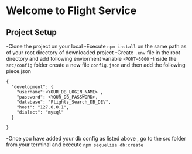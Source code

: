 # Welcome to Flight Service 

## Project Setup
-Clone the project on your local 
-Execute `npm install` on the same path as of your root directory of downloaded project
-Create `.env` file in the root directory and add following enviorment variable
    -`PORT=3000`
-Inside the `src/config` folder create a new file `config.json` and then add the following piece.json

```
{
  "development": {
    "username":<YOUR_DB_LOGIN_NAME> ,
    "password": <YOUR_DB_PASSWORD>,
    "database": "Flights_Search_DB_DEV",
    "host": "127.0.0.1",
    "dialect": "mysql"
  }
  
}

```
-Once you have added your db config as listed above , go to the src folder from your terminal and execute `npm sequelize db:create`

    